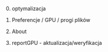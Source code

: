 0. optymalizacja

1. Preferencje / GPU / progi plików
2. About
3. reportGPU - aktualizacja/weryfikacja